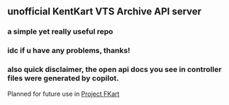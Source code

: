## unofficial KentKart VTS Archive API server
### a simple yet really useful repo

### idc if u have any problems, thanks!

### also quick disclaimer, the open api docs you see in controller files were generated by copilot.


Planned for future use in [Project FKart](https://github.com/phasenull/FKartRewritten)
